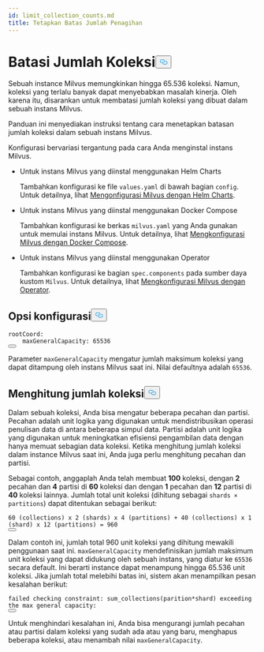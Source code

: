 ```yaml
---
id: limit_collection_counts.md
title: Tetapkan Batas Jumlah Penagihan
---
```


<h1 id="Limit-Collection-Counts" class="common-anchor-header">Batasi Jumlah Koleksi<button data-href="#Limit-Collection-Counts" class="anchor-icon" translate="no">
      <svg translate="no"
        aria-hidden="true"
        focusable="false"
        height="20"
        version="1.1"
        viewBox="0 0 16 16"
        width="16"
      >
        <path
          fill="#0092E4"
          fill-rule="evenodd"
          d="M4 9h1v1H4c-1.5 0-3-1.69-3-3.5S2.55 3 4 3h4c1.45 0 3 1.69 3 3.5 0 1.41-.91 2.72-2 3.25V8.59c.58-.45 1-1.27 1-2.09C10 5.22 8.98 4 8 4H4c-.98 0-2 1.22-2 2.5S3 9 4 9zm9-3h-1v1h1c1 0 2 1.22 2 2.5S13.98 12 13 12H9c-.98 0-2-1.22-2-2.5 0-.83.42-1.64 1-2.09V6.25c-1.09.53-2 1.84-2 3.25C6 11.31 7.55 13 9 13h4c1.45 0 3-1.69 3-3.5S14.5 6 13 6z"
        ></path>
      </svg>
    </button></h1><p>Sebuah instance Milvus memungkinkan hingga 65.536 koleksi. Namun, koleksi yang terlalu banyak dapat menyebabkan masalah kinerja. Oleh karena itu, disarankan untuk membatasi jumlah koleksi yang dibuat dalam sebuah instans Milvus.</p>
<p>Panduan ini menyediakan instruksi tentang cara menetapkan batasan jumlah koleksi dalam sebuah instans Milvus.</p>
<p>Konfigurasi bervariasi tergantung pada cara Anda menginstal instans Milvus.</p>
<ul>
<li><p>Untuk instans Milvus yang diinstal menggunakan Helm Charts</p>
<p>Tambahkan konfigurasi ke file <code translate="no">values.yaml</code> di bawah bagian <code translate="no">config</code>. Untuk detailnya, lihat <a href="/docs/id/v2.5.x/configure-helm.md">Mengonfigurasi Milvus dengan Helm Charts</a>.</p></li>
<li><p>Untuk instans Milvus yang diinstal menggunakan Docker Compose</p>
<p>Tambahkan konfigurasi ke berkas <code translate="no">milvus.yaml</code> yang Anda gunakan untuk memulai instans Milvus. Untuk detailnya, lihat <a href="/docs/id/v2.5.x/configure-docker.md">Mengkonfigurasi Milvus dengan Docker Compose</a>.</p></li>
<li><p>Untuk instans Milvus yang diinstal menggunakan Operator</p>
<p>Tambahkan konfigurasi ke bagian <code translate="no">spec.components</code> pada sumber daya kustom <code translate="no">Milvus</code>. Untuk detailnya, lihat <a href="/docs/id/v2.5.x/configure_operator.md">Mengkonfigurasi Milvus dengan Operator</a>.</p></li>
</ul>
<h2 id="Configuration-options" class="common-anchor-header">Opsi konfigurasi<button data-href="#Configuration-options" class="anchor-icon" translate="no">
      <svg translate="no"
        aria-hidden="true"
        focusable="false"
        height="20"
        version="1.1"
        viewBox="0 0 16 16"
        width="16"
      >
        <path
          fill="#0092E4"
          fill-rule="evenodd"
          d="M4 9h1v1H4c-1.5 0-3-1.69-3-3.5S2.55 3 4 3h4c1.45 0 3 1.69 3 3.5 0 1.41-.91 2.72-2 3.25V8.59c.58-.45 1-1.27 1-2.09C10 5.22 8.98 4 8 4H4c-.98 0-2 1.22-2 2.5S3 9 4 9zm9-3h-1v1h1c1 0 2 1.22 2 2.5S13.98 12 13 12H9c-.98 0-2-1.22-2-2.5 0-.83.42-1.64 1-2.09V6.25c-1.09.53-2 1.84-2 3.25C6 11.31 7.55 13 9 13h4c1.45 0 3-1.69 3-3.5S14.5 6 13 6z"
        ></path>
      </svg>
    </button></h2><pre><code translate="no" class="language-yaml">rootCoord:
    maxGeneralCapacity: 65536
<button class="copy-code-btn"></button></code></pre>
<p>Parameter <code translate="no">maxGeneralCapacity</code> mengatur jumlah maksimum koleksi yang dapat ditampung oleh instans Milvus saat ini. Nilai defaultnya adalah <code translate="no">65536</code>.</p>
<h2 id="Calculating-the-number-of-collections" class="common-anchor-header">Menghitung jumlah koleksi<button data-href="#Calculating-the-number-of-collections" class="anchor-icon" translate="no">
      <svg translate="no"
        aria-hidden="true"
        focusable="false"
        height="20"
        version="1.1"
        viewBox="0 0 16 16"
        width="16"
      >
        <path
          fill="#0092E4"
          fill-rule="evenodd"
          d="M4 9h1v1H4c-1.5 0-3-1.69-3-3.5S2.55 3 4 3h4c1.45 0 3 1.69 3 3.5 0 1.41-.91 2.72-2 3.25V8.59c.58-.45 1-1.27 1-2.09C10 5.22 8.98 4 8 4H4c-.98 0-2 1.22-2 2.5S3 9 4 9zm9-3h-1v1h1c1 0 2 1.22 2 2.5S13.98 12 13 12H9c-.98 0-2-1.22-2-2.5 0-.83.42-1.64 1-2.09V6.25c-1.09.53-2 1.84-2 3.25C6 11.31 7.55 13 9 13h4c1.45 0 3-1.69 3-3.5S14.5 6 13 6z"
        ></path>
      </svg>
    </button></h2><p>Dalam sebuah koleksi, Anda bisa mengatur beberapa pecahan dan partisi. Pecahan adalah unit logika yang digunakan untuk mendistribusikan operasi penulisan data di antara beberapa simpul data. Partisi adalah unit logika yang digunakan untuk meningkatkan efisiensi pengambilan data dengan hanya memuat sebagian data koleksi. Ketika menghitung jumlah koleksi dalam instance Milvus saat ini, Anda juga perlu menghitung pecahan dan partisi.</p>
<p>Sebagai contoh, anggaplah Anda telah membuat <strong>100</strong> koleksi, dengan <strong>2</strong> pecahan dan <strong>4</strong> partisi di <strong>60</strong> koleksi dan dengan <strong>1</strong> pecahan dan <strong>12</strong> partisi di <strong>40</strong> koleksi lainnya. Jumlah total unit koleksi (dihitung sebagai <code translate="no">shards × partitions</code>) dapat ditentukan sebagai berikut:</p>
<pre><code translate="no">60 (collections) x 2 (shards) x 4 (partitions) + 40 (collections) x 1 (shard) x 12 (partitions) = 960
<button class="copy-code-btn"></button></code></pre>
<p>Dalam contoh ini, jumlah total 960 unit koleksi yang dihitung mewakili penggunaan saat ini. <code translate="no">maxGeneralCapacity</code> mendefinisikan jumlah maksimum unit koleksi yang dapat didukung oleh sebuah instans, yang diatur ke <code translate="no">65536</code> secara default. Ini berarti instance dapat menampung hingga 65.536 unit koleksi. Jika jumlah total melebihi batas ini, sistem akan menampilkan pesan kesalahan berikut:</p>
<pre><code translate="no" class="language-shell">failed checking constraint: sum_collections(parition*shard) exceeding the <span class="hljs-built_in">max</span> general capacity:
<button class="copy-code-btn"></button></code></pre>
<p>Untuk menghindari kesalahan ini, Anda bisa mengurangi jumlah pecahan atau partisi dalam koleksi yang sudah ada atau yang baru, menghapus beberapa koleksi, atau menambah nilai <code translate="no">maxGeneralCapacity</code>.</p>
